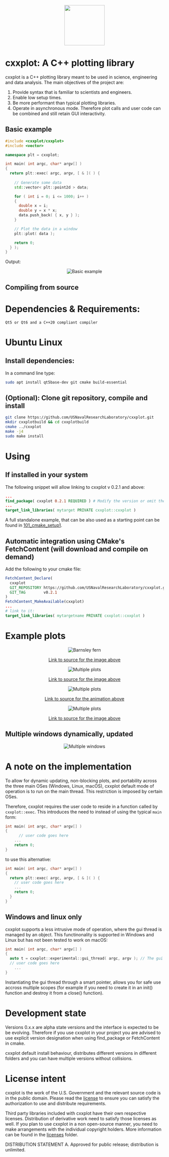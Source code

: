 <div align="center">
<p align="center">
  <img src="src/images/cxxplot_logo.png" width=128/>
</p>
</div>

# cxxplot: A C++ plotting library
cxxplot is a C++ plotting library meant to be used in science, engineering and data analysis. The main objectives of the project are:
1. Provide syntax that is familiar to scientists and engineers.
2. Enable low setup times.
2. Be more performant than typical plotting libraries.
4. Operate in asynchronous mode. Therefore plot calls and user code can be combined and still retain GUI interactivity. 

## Basic example
```c++
#include <cxxplot/cxxplot>
#include <vector>

namespace plt = cxxplot;

int main( int argc, char* argv[] )
{
  return plt::exec( argc, argv, [ & ]( ) {
    
    // Generate some data
    std::vector< plt::point2d > data;

    for ( int i = 0; i <= 1000; i++ )
    {
      double x = i;
      double y = x * x;
      data.push_back( { x, y } );
    }

    // Plot the data in a window
    plt::plot( data );

    return 0;
  } );
}
```
Output:
<div align="center">
  <img src="https://raw.githubusercontent.com/USNavalResearchLaboratory/cxxplot/main/doc/images/basic_example.png" alt="Basic example">
</div>

## Compiling from source
# Dependencies & Requirements:
```
Qt5 or Qt6 and a C++20 compliant compiler
```
# Ubuntu Linux
## Install dependencies:
In a command line type:
```bash
sudo apt install qt5base-dev git cmake build-essential
````
## (Optional): Clone git repository, compile and install
```bash
git clone https://github.com/USNavalResearchLaboratory/cxxplot.git
mkdir cxxplotbuild && cd cxxplotbuild
cmake ../cxxplot
make -j4
sudo make install
```

# Using
## If installed in your system
The following snippet will allow linking to cxxplot v 0.2.1 and above:
```cmake
...
find_package( cxxplot 0.2.1 REQUIRED ) # Modify the version or omit the version altegther
...
target_link_libraries( mytarget PRIVATE cxxplot::cxxplot )
```
A full standalone example, that can be also used as a starting point can be found in [101_cmake_setup1](examples/101_cmake_setup1).

## Automatic integration using CMake's FetchContent (will download and compile on demand)
Add the following to your cmake file:
```cmake
FetchContent_Declare(
  cxxplot
  GIT_REPOSITORY https://github.com/USNavalResearchLaboratory/cxxplot.git
  GIT_TAG        v0.2.1
)
FetchContent_MakeAvailable(cxxplot)
...
# link to it:
target_link_libraries( mytargetname PRIVATE cxxplot::cxxplot )
```
# Example plots
<div align="center">
  <img src="https://raw.githubusercontent.com/USNavalResearchLaboratory/cxxplot/main/doc/images/barnsley_fern.png" alt="Barnsley fern">
  
[Link to source for the image above](examples/03_barnsley_fern/main.cpp)
</div>


<div align="center">
  <img src="https://raw.githubusercontent.com/USNavalResearchLaboratory/cxxplot/main/doc/images/multiple_plots.png" alt="Multiple plots">

[Link to source for the image above](examples/04_compute_and_plot/main.cpp)
</div>

<div align="center">
  <img src="https://raw.githubusercontent.com/USNavalResearchLaboratory/cxxplot/main/doc/images/08_animation.gif" alt="Multiple plots">

[Link to source for the animation above](examples/08_animation/main.cpp)
</div>

<div align="center">
  <img src="https://raw.githubusercontent.com/USNavalResearchLaboratory/cxxplot/main/doc/images/linecolor.png" alt="Multiple plots">

[Link to source for the image  above](examples/07_line_color_order/main.cpp)
</div>

## Multiple windows dynamically, updated
<div align="center">
  <img src="https://raw.githubusercontent.com/USNavalResearchLaboratory/cxxplot/main/doc/images/multiple_windows.gif" alt="Multiple windows">
</div>

# A note on the implementation
To allow for dynamic updating, non-blocking plots, and portability across the three main OSes (Windows, Linux, macOS), cxxplot default mode of operation is to run on the main thread. This restriction is imposed by certain OSes. 

Therefore, cxxplot requires the user code to reside in a function called by ```cxxplot::exec```. This introduces the need to instead of using the typical ```main``` form:
```c++
int main( int argc, char* argv[] )
{
      // user code goes here
    ...
    return 0;
}
```
to use this alternative:
```c++
int main( int argc, char* argv[] )
{
  return plt::exec( argc, argv, [ & ]( ) {
    // user code goes here
    ...
    return 0;
  }
}
```
## Windows and linux only
cxxplot supports a less intrusive mode of operation, where the gui thread is managed by an object. This functinonality is supported in Windows and Linux but has not been tested to work on macOS:
```c++
int main( int argc, char* argv[] )
{
  auto t = cxxplot::experimental::gui_thread( argc, argv ); // The gui thread will be alive as long as t is alive.
  // user code goes here
    ...
}
```
Instantiating the gui thread through a smart pointer, allows you for safe use accross multiple scopes (for example if you need to create it in an init() function and destroy it from a close() function).

# Development state
Versions 0.x.x are alpha state versions and the interface is expected to be be evolving. Therefore if you use cxxplot in your project you are advised to use explicit version designation when using find_package or FetchContent in cmake. 

cxxplot default install behaviour, distributes different versions in different folders and you can have multiple versions without collisions.

# License intent
cxxplot is the work of the U.S. Government and the relevant source code is in the public domain. Please read the [license](license.txt) to ensure you can satisfy the authorization to use and distribute requirements.

Third party libraries included with cxxplot have their own respective licenses. Distribution of derivative work need to satisfy those licenses as well. If you plan to use cxxplot in a non open-source manner, you need to make arrangements with the individual copyright holders. More information can be found in the [licenses](licenses) folder.

DISTRIBUTION STATEMENT A. Approved for public release; distribution is unlimited.
